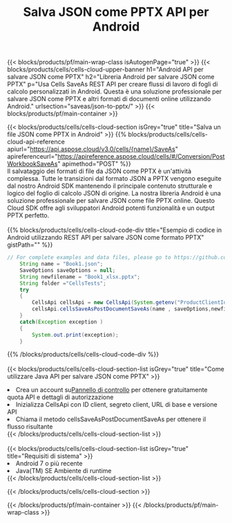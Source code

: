 ﻿---
title:  Salva JSON come PPTX API per Android
description:  API cloud e SDK per Microsoft Excel e OpenOffice Calc. Converti foglio di calcolo in un altro file di formato.
url: /it/android/saveas/json-to-pptx/
---
{{< blocks/products/pf/main-wrap-class isAutogenPage="true" >}}
{{< blocks/products/cells/cells-cloud-upper-banner h1="Android API per salvare JSON come PPTX" h2="Libreria Android per salvare JSON come PPTX" p="Usa Cells SaveAs REST API per creare flussi di lavoro di fogli di calcolo personalizzati in Android. Questa è una soluzione professionale per salvare JSON come PPTX e altri formati di documenti online utilizzando Android." urlsection="saveas/json-to-pptx/" >}}
{{< blocks/products/pf/main-container >}}

{{< blocks/products/cells/cells-cloud-section isGrey="true" title="Salva un file JSON come PPTX in Android" >}}
{{% blocks/products/cells/cells-cloud-api-reference apiurl="https://api.aspose.cloud/v3.0/cells/{name}/SaveAs" apireferenceurl="https://apireference.aspose.cloud/cells/#/Conversion/PostWorkbookSaveAs" apimethod="POST" %}}
<br/>
Il salvataggio dei formati di file da JSON come PPTX è un'attività complessa. Tutte le transizioni dal formato JSON a PPTX vengono eseguite dal nostro Android SDK mantenendo il principale contenuto strutturale e logico del foglio di calcolo JSON di origine. La nostra libreria Android è una soluzione professionale per salvare JSON come file PPTX online. Questo Cloud SDK offre agli sviluppatori Android potenti funzionalità e un output PPTX perfetto.
<br/>
<br/>
{{% blocks/products/cells/cells-cloud-code-div title="Esempio di codice in Android utilizzando REST API per salvare JSON come formato PPTX" gistPath="" %}}
  
```java
// For complete examples and data files, please go to https://github.com/aspose-cells-cloud/aspose-cells-cloud-android/
    String name = "Book1.json";
    SaveOptions saveOptions = null;
    String newfilename = "Book1_xlsx.pptx";
    String folder ="CellsTests";
    try
    {
        CellsApi cellsApi = new CellsApi(System.getenv("ProductClientId"), System.getenv("ProductClientSecret"));
        cellsApi.cellsSaveAsPostDocumentSaveAs(name , saveOptions,newfilename,false,false,folder,null,null,null,true);                       
    }
    catch(Exception exception )
    {
        System.out.print(exception);
    }
```
  
{{% /blocks/products/cells/cells-cloud-code-div %}}
<br/>
<br/>
{{< blocks/products/cells/cells-cloud-section-list isGrey="true" title="Come utilizzare Java API per salvare JSON come PPTX" >}}
<li> Crea un account su<a href="https://dashboard.aspose.cloud/">Pannello di controllo</a> per ottenere gratuitamente quota API e dettagli di autorizzazione</li>
<li>Inizializza CellsApi con ID client, segreto client, URL di base e versione API</li>
<li>Chiama il metodo cellsSaveAsPostDocumentSaveAs per ottenere il flusso risultante</li>
{{< /blocks/products/cells/cells-cloud-section-list >}}
<br/>
<br/>
{{< blocks/products/cells/cells-cloud-section-list isGrey="true" title="Requisiti di sistema" >}}
<li>Android 7 o più recente</li>
<li>Java(TM) SE Ambiente di runtime</li>
{{< /blocks/products/cells/cells-cloud-section-list >}}

{{< /blocks/products/cells/cells-cloud-section >}}

{{< /blocks/products/pf/main-container >}}
{{< /blocks/products/pf/main-wrap-class >}}
